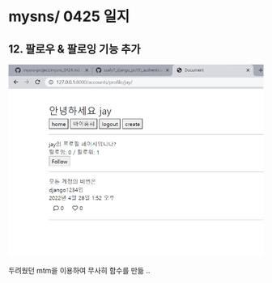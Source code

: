 # mysns/ 0425 일지

## 12. 팔로우 & 팔로잉 기능 추가

![0428_01.png](./record_img/0428_01.png)

두려웠던 mtm을 이용하여 무사히 함수를 만듦 ..


